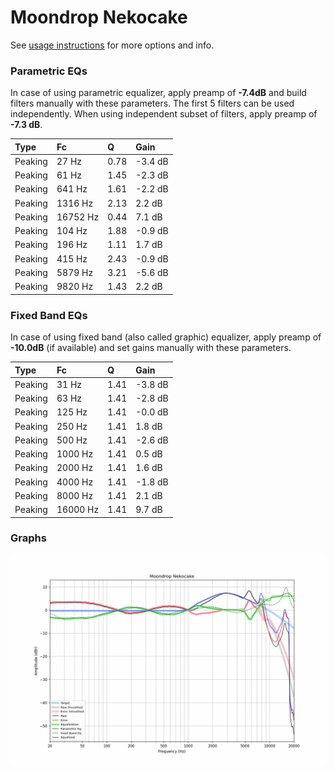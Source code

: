 # Moondrop Nekocake
See [usage instructions](https://github.com/jaakkopasanen/AutoEq#usage) for more options and info.

### Parametric EQs
In case of using parametric equalizer, apply preamp of **-7.4dB** and build filters manually
with these parameters. The first 5 filters can be used independently.
When using independent subset of filters, apply preamp of **-7.3 dB**.

| Type    | Fc       |    Q | Gain    |
|:--------|:---------|:-----|:--------|
| Peaking | 27 Hz    | 0.78 | -3.4 dB |
| Peaking | 61 Hz    | 1.45 | -2.3 dB |
| Peaking | 641 Hz   | 1.61 | -2.2 dB |
| Peaking | 1316 Hz  | 2.13 | 2.2 dB  |
| Peaking | 16752 Hz | 0.44 | 7.1 dB  |
| Peaking | 104 Hz   | 1.88 | -0.9 dB |
| Peaking | 196 Hz   | 1.11 | 1.7 dB  |
| Peaking | 415 Hz   | 2.43 | -0.9 dB |
| Peaking | 5879 Hz  | 3.21 | -5.6 dB |
| Peaking | 9820 Hz  | 1.43 | 2.2 dB  |

### Fixed Band EQs
In case of using fixed band (also called graphic) equalizer, apply preamp of **-10.0dB**
(if available) and set gains manually with these parameters.

| Type    | Fc       |    Q | Gain    |
|:--------|:---------|:-----|:--------|
| Peaking | 31 Hz    | 1.41 | -3.8 dB |
| Peaking | 63 Hz    | 1.41 | -2.8 dB |
| Peaking | 125 Hz   | 1.41 | -0.0 dB |
| Peaking | 250 Hz   | 1.41 | 1.8 dB  |
| Peaking | 500 Hz   | 1.41 | -2.6 dB |
| Peaking | 1000 Hz  | 1.41 | 0.5 dB  |
| Peaking | 2000 Hz  | 1.41 | 1.6 dB  |
| Peaking | 4000 Hz  | 1.41 | -1.8 dB |
| Peaking | 8000 Hz  | 1.41 | 2.1 dB  |
| Peaking | 16000 Hz | 1.41 | 9.7 dB  |

### Graphs
![](./Moondrop%20Nekocake.png)